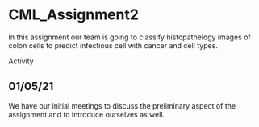 # CML_Assignment2
In this assignment our team is going to classify histopathelogy images of colon cells to predict infectious cell with cancer and cell types.

Activity

01/05/21
------------------
We have our initial meetings to discuss the preliminary aspect of the assignment and to introduce ourselves as well. 
